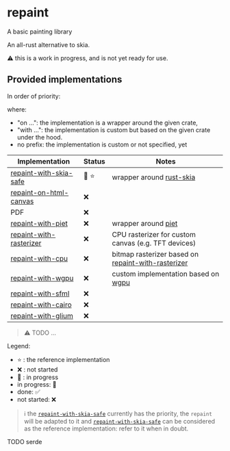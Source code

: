 # repaint
 A basic painting library

An all-rust alternative to skia.

:warning: this is a work in progress, and is not yet ready for use.

## Provided implementations

In order of priority:

where:
- "on ...": the implementation is a wrapper around the given crate, 
- "with ...": the implementation is custom but based on the given crate under the hood.
- no prefix: the implementation is custom or not specified, yet

| Implementation | Status | Notes |
| --- | --- | --- |
| [repaint-with-skia-safe](./implementations/skia-safe/) | :construction: :star: |  wrapper around [rust-skia](https://github.com/rust-skia/rust-skia) |
| [repaint-on-html-canvas](./implementations/html-canvas/) | :x: |  |
| PDF | :x: |  |
| [repaint-with-piet](./implementations/piet/) | :x: |  wrapper around [piet](https://github.com/linebender/piet) |
| [repaint-with-rasterizer](./implementations/rasterizer/) | :x: | CPU rasterizer for custom canvas (e.g. TFT devices) |
| [repaint-with-cpu](./implementations/cpu/) | :x: | bitmap rasterizer based on [repaint-with-rasterizer](./implementations/rasterizer/) |
| [repaint-with-wgpu](./implementations/wgpu/) | :x: |  custom implementation based on [wgpu](https://github.com/gfx-rs/wgpu) |
| [repaint-with-sfml](./implementations/sfml/) | :x: |  |
| [repaint-with-cairo](./implementations/cairo/) | :x: |  |
| [repaint-with-glium](./implementations/glium/) | :x: |  |
> :warning: TODO ...

Legend:
- :star: : the reference implementation
- :x: : not started
- :construction: : in progress
- in progress: :construction:
- done: :white_check_mark:
- not started: :x:

> :information_source: the [`repaint-with-skia-safe`](./implementations/skia-safe/) currently has the priority, the `repaint` will be adapted to it and [`repaint-with-skia-safe`](./implementations/skia-safe/) can be considered as the reference implementation: refer to it when in doubt.

TODO serde